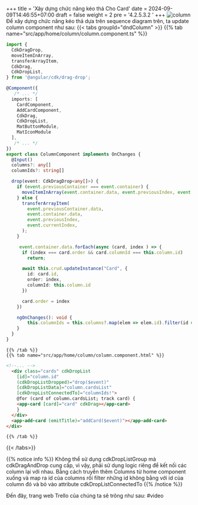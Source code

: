 +++
title = 'Xây dựng chức năng kéo thả Cho Card'
date = 2024-09-09T14:46:55+07:00
draft = false
weight = 2
pre = '4.2.5.3.2 '
+++
![column](/images/4.buildApp/4.2-frontend/pic12.png)
Để xây dựng chức năng kéo thả dựa trên sequence diagram trên, ta update column component như sau: 
{{< tabs groupId="dndColumn" >}}
    {{% tab name="src/app/home/column/column.component.ts" %}}
```typescript
import {
  CdkDragDrop,
  moveItemInArray,
  transferArrayItem,
  CdkDrag,
  CdkDropList,
} from '@angular/cdk/drag-drop';

@Component({
   /* ... */
  imports: [
    CardComponent,
    AddCardComponent,
    CdkDrag,
    CdkDropList,
    MatButtonModule,
    MatIconModule
  ],
   /* ... */
})
export class ColumnComponent implements OnChanges {
  @Input()
  columns?: any[]
  columnIds?: string[]

  drop(event: CdkDragDrop<any[]>) {
    if (event.previousContainer === event.container) {
      moveItemInArray(event.container.data, event.previousIndex, event.currentIndex);
    } else {
      transferArrayItem(
        event.previousContainer.data,
        event.container.data,
        event.previousIndex,
        event.currentIndex,
      );
    }

     event.container.data.forEach(async (card, index ) => {
      if (index === card.order && card.columnId === this.column.id)
        return;

      await this.crud.updateInstance("Card", {
        id: card.id,
        order: index,
        columnId: this.column.id
      })

      card.order = index
    })

    ngOnChanges(): void {
        this.columnIds = this.columns?.map(elem => elem.id).filter(id => id !== this.column.id)
    }
  }
}
```
    {{% /tab %}}
    {{% tab name="src/app/home/column/column.component.html" %}}
``` html
<!--... -->
  <div class="cards" cdkDropList
    [id]="column.id"
    (cdkDropListDropped)="drop($event)"
    [cdkDropListData]="column.cardsList"
    [cdkDropListConnectedTo]="columnIds!">
    @for (card of column.cardsList; track card) {
    <app-card [card]="card" cdkDrag></app-card>
    }
  </div>
  <app-add-card (emitTitle)="addCard($event)"></app-add-card>
</div>

```
    {{% /tab %}}
{{< /tabs>}}

{{% notice info %}}
Không thể sử dụng cdkDropListGroup mà cdkDragAndDrop cung cấp, vì vậy, phải sử dụng logic riêng để kết nối các column lại với nhau. Bằng cách truyền thêm Columns từ home component xuống và map ra id của columns rồi filter những id không bằng với id của column đó và bỏ vào attribute cdkDropListConnectedTo
{{% /notice %}}

Đến đây, trang web Trello của chúng ta sẽ trông như sau: 
#video


